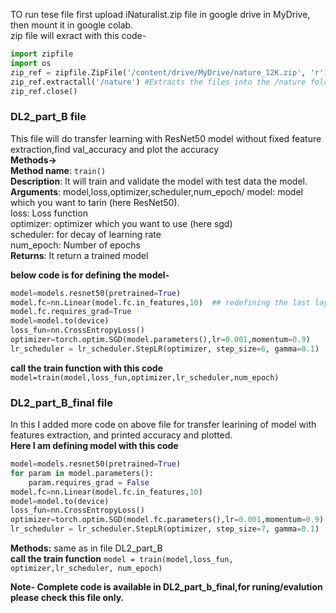 TO run tese file first upload iNaturalist.zip file in google drive in MyDrive, then mount it in google colab.\
zip file will exract with this code-
```python
import zipfile
import os
zip_ref = zipfile.ZipFile('/content/drive/MyDrive/nature_12K.zip', 'r')
zip_ref.extractall('/nature') #Extracts the files into the /nature folder
zip_ref.close()
```
### DL2_part_B file

This file will do transfer learning with ResNet50 model without fixed feature extraction,find  val_accuracy and plot the accuracy\
**Methods->**\
**Method name**: `train()`\
**Description**: It will train and validate the model with test data the model.\
**Arguments**: model,loss,optimizer,scheduler,num_epoch/
model: model which you want to tarin (here ResNet50).\
loss: Loss function\
optimizer: optimizer which you want to use (here sgd)\
scheduler: for decay of learning rate\
num_epoch: Number of epochs\
**Returns**: It return a trained model

**below code is for defining the model-**
```python
model=models.resnet50(pretrained=True)
model.fc=nn.Linear(model.fc.in_features,10)  ## redefining the last layers for 10 classes
model.fc.requires_grad=True
model=model.to(device)
loss_fun=nn.CrossEntropyLoss()
optimizer=torch.optim.SGD(model.parameters(),lr=0.001,momentum=0.9)
lr_scheduler = lr_scheduler.StepLR(optimizer, step_size=6, gamma=0.1)
```
**call the train function with this code**
`model=train(model,loss_fun,optimizer,lr_scheduler,num_epoch)`

### DL2_part_B_final file
In this I added more code on above file for transfer learining of model with features extraction, and printed accuracy and plotted.\
**Here I am defining model with this code**
```python
model=models.resnet50(pretrained=True)
for param in model.parameters():
    param.requires_grad = False
model.fc=nn.Linear(model.fc.in_features,10)
model=model.to(device)
loss_fun=nn.CrossEntropyLoss()
optimizer=torch.optim.SGD(model.fc.parameters(),lr=0.001,momentum=0.9)
lr_scheduler = lr_scheduler.StepLR(optimizer, step_size=7, gamma=0.1)
```
**Methods:** same as in file DL2_part_B\
**call the train function**
`model = train(model,loss_fun, optimizer,lr_scheduler, num_epoch)`

**Note- Complete code is available in DL2_part_b_final,for runing/evalution please check this file only.**



